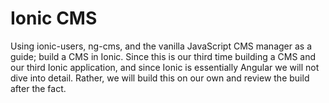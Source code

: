 # Ionic CMS

Using ionic-users, ng-cms, and the vanilla JavaScript CMS manager as a guide; build a CMS in Ionic. Since this is our third time building a CMS and our third Ionic application, and since Ionic is essentially Angular we will not dive into detail. Rather, we will build this on our own and review the build after the fact.
